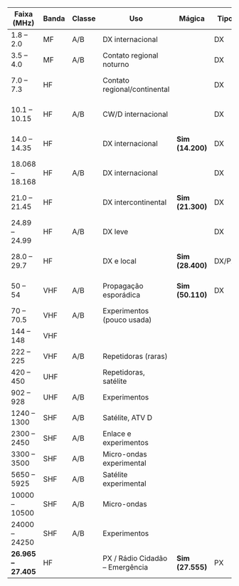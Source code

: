 | Faixa (MHz)         | Banda | Classe | Uso                             | Mágica           | Tipo  | Anl<br/>Dig | λ (m) | DX/PX | Alcance típico | Melhor ambiente |
| ------------------- | ----- | ------ | ------------------------------- | ---------------- | ----- | ----------- | ----- | ----- | -------------- | --------------- |
| 1.8 – 2.0           | MF    | A/B    | DX internacional                |                  | DX    | A / D       | 160   | DX    | 200–300 km     | Natureza        |
| 3.5 – 4.0           | MF    | A/B    | Contato regional noturno        |                  | DX    | A / D       | 80    | DX    | 300–600 km     | Natureza        |
| 7.0 – 7.3           | HF    |        | Contato regional/continental    |                  | DX    | A / D       | 40    | DX    | 500–1500 km    | Natureza        |
| 10.1 – 10.15        | HF    | A/B    | CW/D internacional              |                  | DX    | D           | 30    | DX    | 1000–2500 km   | Natureza        |
| 14.0 – 14.35        | HF    |        | DX internacional                | **Sim (14.200)** | DX    | A / D       | 20    | DX    | 2000–10000 km  | Natureza        |
| 18.068 – 18.168     | HF    | A/B    | DX internacional                |                  | DX    | A / D       | 17    | DX    | 3000–8000 km   | Natureza        |
| 21.0 – 21.45        | HF    |        | DX intercontinental             | **Sim (21.300)** | DX    | A / D       | 15    | DX    | 3000–8000 km   | Natureza        |
| 24.89 – 24.99       | HF    | A/B    | DX leve                         |                  | DX    | A / D       | 12    | DX    | 2000–7000 km   | Natureza        |
| 28.0 – 29.7         | HF    |        | DX e local                      | **Sim (28.400)** | DX/PX | A / D       | 10    | DX/PX | 500–8000 km    | Ambos           |
| 50 – 54             | VHF   | A/B    | Propagação esporádica           | **Sim (50.110)** | DX    | A / D       | 6     | DX    | 50–1000 km     | Natureza        |
| 70 – 70.5           | VHF   | A/B    | Experimentos (pouco usada)      |                  |       | A / D       | 4     |       | 20–500 km      | Natureza        |
| 144 – 148           | VHF   |        |                                 |                  |       | A / D       | 2     |       | 5–100 km       | Urbano          |
| 222 – 225           | VHF   | A/B    | Repetidoras (raras)             |                  |       | A / D       | 1.35  |       | 5–60 km        | Urbano          |
| 420 – 450           | UHF   |        | Repetidoras, satélite           |                  |       | A / D       | 0.70  |       | 3–50 km        | Urbano          |
| 902 – 928           | UHF   | A/B    | Experimentos                    |                  |       | D           | 0.33  |       | 1–20 km        | Urbano          |
| 1240 – 1300         | SHF   | A/B    | Satélite, ATV D                 |                  |       | D           | 0.23  |       | 1–10 km        | Urbano          |
| 2300 – 2450         | SHF   | A/B    | Enlace e experimentos           |                  |       | D           | 0.13  |       | 0.5–5 km       | Urbano          |
| 3300 – 3500         | SHF   | A/B    | Micro-ondas experimental        |                  |       | D           | 0.09  |       | 0.5–3 km       | Urbano          |
| 5650 – 5925         | SHF   | A/B    | Satélite experimental           |                  |       | D           | 0.05  |       | 0.2–1 km       | Urbano          |
| 10000 – 10500       | SHF   | A/B    | Micro-ondas                     |                  |       | D           | 0.03  |       | 0.1–0.5 km     | Urbano          |
| 24000 – 24250       | SHF   | A/B    | Experimentos                    |                  |       | D           | 0.012 |       | <0.3 km        | Urbano          |
| **26.965 – 27.405** | HF    |        | PX / Rádio Cidadão – Emergência | **Sim (27.555)** | PX    | A           | 11    | PX    | 10–2000 km     | Ambos           |

